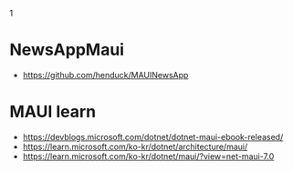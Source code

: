 1

# NewsAppMaui
- https://github.com/henduck/MAUINewsApp
# MAUI learn
- https://devblogs.microsoft.com/dotnet/dotnet-maui-ebook-released/
- https://learn.microsoft.com/ko-kr/dotnet/architecture/maui/
- https://learn.microsoft.com/ko-kr/dotnet/maui/?view=net-maui-7.0

